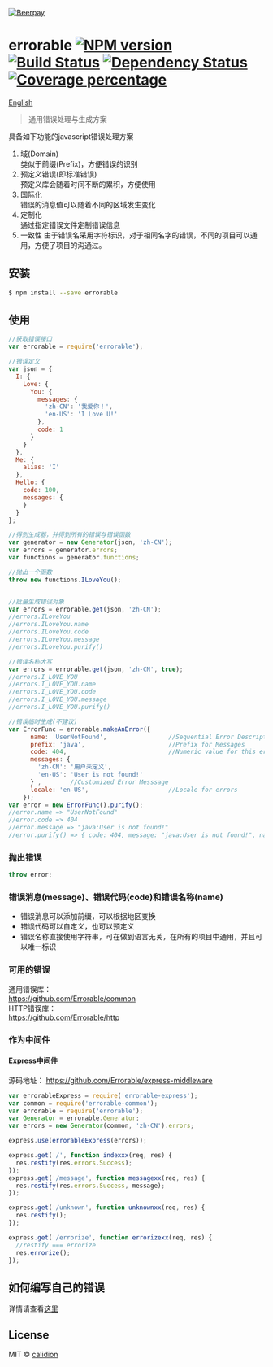 [![Beerpay](https://beerpay.io/calidion/errorable/badge.svg?style=flat-square)](https://beerpay.io/calidion/errorable)
# errorable [![NPM version][npm-image]][npm-url] [![Build Status][travis-image]][travis-url] [![Dependency Status][daviddm-image]][daviddm-url] [![Coverage percentage][coveralls-image]][coveralls-url]

[English](./README.en.md)

> 通用错误处理与生成方案

具备如下功能的javascript错误处理方案

1. 域(Domain)   
    类似于前缀(Prefix)，方便错误的识别
2. 预定义错误(即标准错误)      
    预定义库会随着时间不断的累积，方便使用
3. 国际化    
    错误的消息值可以随着不同的区域发生变化
4. 定制化  
    通过指定错误文件定制错误信息
5. 一致性
    由于错误名采用字符标识，对于相同名字的错误，不同的项目可以通用，方便了项目的沟通过。

## 安装

```sh
$ npm install --save errorable
```

## 使用

```js
//获取错误接口
var errorable = require('errorable');

//错误定义
var json = {
  I: {
    Love: {
      You: {
        messages: {
          'zh-CN': '我爱你！',
          'en-US': 'I Love U!'
        },
        code: 1
      }
    }
  },
  Me: {
    alias: 'I'
  },
  Hello: {
    code: 100,
    messages: {
    }
  }
};

//得到生成器，并得到所有的错误与错误函数
var generator = new Generator(json, 'zh-CN');
var errors = generator.errors;
var functions = generator.functions;

//抛出一个函数
throw new functions.ILoveYou();


//批量生成错误对象
var errors = errorable.get(json, 'zh-CN');
//errors.ILoveYou
//errors.ILoveYou.name
//errors.ILoveYou.code
//errors.ILoveYou.message
//errors.ILoveYou.purify()

//错误名称大写
var errors = errorable.get(json, 'zh-CN', true);
//errors.I_LOVE_YOU
//errors.I_LOVE_YOU.name
//errors.I_LOVE_YOU.code
//errors.I_LOVE_YOU.message
//errors.I_LOVE_YOU.purify()

//错误临时生成(不建议)
var ErrorFunc = errorable.makeAnError({
      name: 'UserNotFound',                 //Sequential Error Description
      prefix: 'java',                       //Prefix for Messages
      code: 404,                            //Numeric value for this error
      messages: {
        'zh-CN': '用户未定义',
        'en-US': 'User is not found!'
      } ,        //Customized Error Messsage
      locale: 'en-US',                      //Locale for errors
    });
var error = new ErrorFunc().purify();
//error.name => "UserNotFound"
//error.code => 404
//error.message => "java:User is not found!"
//error.purify() => { code: 404, message: "java:User is not found!", name: 'UserNotFound'}
```

### 抛出错误
```js
throw error;
```

### 错误消息(message)、错误代码(code)和错误名称(name)

* 错误消息可以添加前缀，可以根据地区变换
* 错误代码可以自定义，也可以预定义
* 错误名称直接使用字符串，可在做到语言无关，在所有的项目中通用，并且可以唯一标识


### 可用的错误  
通用错误库：  
https://github.com/Errorable/common  
HTTP错误库：  
https://github.com/Errorable/http  

### 作为中间件
#### Express中间件
源码地址：
https://github.com/Errorable/express-middleware

```js
var errorableExpress = require('errorable-express');
var common = require('errorable-common');
var errorable = require('errorable');
var Generator = errorable.Generator;
var errors = new Generator(common, 'zh-CN').errors;

express.use(errorableExpress(errors));

express.get('/', function indexxx(req, res) {
  res.restify(res.errors.Success);
});
express.get('/message', function messagexx(req, res) {
  res.restify(res.errors.Success, message);
});

express.get('/unknown', function unknownxx(req, res) {
  res.restify();
});

express.get('/errorize', function errorizexx(req, res) {
  //restify === errorize
  res.errorize();
});
```


## 如何编写自己的错误

详情请查看[这里](https://github.com/calidion/errorable/wiki/%E5%A6%82%E4%BD%95%E6%B7%BB%E5%8A%A0%E8%87%AA%E5%B7%B1%E7%9A%84%E9%94%99%E8%AF%AF)

## License

MIT © [calidion](blog.3gcnbeta.com)


[npm-image]: https://badge.fury.io/js/errorable.svg
[npm-url]: https://npmjs.org/package/errorable
[travis-image]: https://travis-ci.org/calidion/errorable.svg
[travis-url]: https://travis-ci.org/calidion/errorable
[daviddm-image]: https://david-dm.org/calidion/errorable.svg?theme=shields.io
[daviddm-url]: https://david-dm.org/calidion/errorable
[coveralls-image]: https://coveralls.io/repos/calidion/errorable/badge.svg?branch=master&service=github
[coveralls-url]: https://coveralls.io/github/calidion/errorable?branch=master
